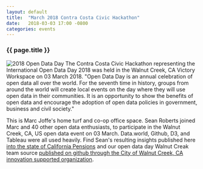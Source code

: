 ```yaml
---
layout: default
title:  "March 2018 Contra Costa Civic Hackathon"
date:   2018-03-03 17:00 -0800
categories: events
---
```

### {{ page.title }}
<img src="/assets/img/2018-open-data-day.png" alt="2018 Open Data Day">
The Contra Costa Civic Hackathon representing the International Open Data Day 2018 was held in the Walnut Creek, CA Victory Workspace on 03 March 2018. "Open Data Day is an annual celebration of open data all over the world. For the seventh time in history, groups from around the world will create local events on the day where they will use open data in their communities. It is an opportunity to show the benefits of open data and encourage the adoption of open data policies in government, business and civil society."

This is Marc Joffe's home turf and co-op office space. Sean Roberts joined Marc and 40 other open data enthusiasts, to participate in the Walnut Creek, CA, US open data event on 03 March. Data.world, Github, D3, and Tableau were all used heavily. Find Sean's resulting insights published here <a href="https://sarob.github.io/california-pensions/">into the state of California Pensions</a> and our open data day Walnut Creak team source <a href="https://github.com/ContraCostaCivic/FiscalData"> published on github through the City of Walnut Creek, CA innovation supported organization</a>.
